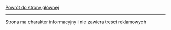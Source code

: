 [Powrót do strony głównej](/README.md)

<hr>

Strona ma charakter informacyjny i nie zawiera treści reklamowych
